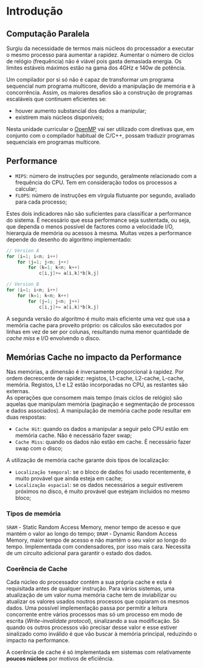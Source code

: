 # Introdução

## Computação Paralela

Surgiu da necessidade de termos mais núcleos do processador a executar o mesmo processo para aumentar a rapidez. Aumentar o número de ciclos de relógio (frequência) não é viável pois gasta demasiada energia. Os limites estáveis máximos estão na gama dos 4GHz e 140w de potência. 

Um compilador por si só não é capaz de transformar um programa sequencial num programa multicore, devido a manipulação de memória e à concorrência. Assim, os maiores desafios são a construção de programas escaláveis que continuem eficientes se:
- houver aumento substancial dos dados a manipular;
- existirem mais núcleos disponíveis;

Nesta unidade curricular o [OpenMP](https://www.openmp.org/) vai ser utilizado com diretivas que, em conjunto com o compilador habitual de C/C++, possam traduzir programas sequenciais em programas multicore.

## Performance

- `MIPS`: número de instruções por segundo, geralmente relacionado com a frequência do CPU. Tem em consideração todos os processos a calcular;
- `FLOPS`: número de instruções em vírgula flutuante por segundo, avaliado para cada processo;

Estes dois indicadores não são suficientes para classificar a performance do sistema. É necessário que essa performance seja sustentada, ou seja, que dependa o menos possível de factores como a velocidade I/O, hierarquia de memória ou acessos à mesma. Muitas vezes a performance depende do desenho do algoritmo implementado:

```c
// Version A
for (i=1; i<n; i++)
    for (j=1; j<n; j++)
        for (k=1; k<n; k++)
            c[i,j]+= a[i,k]*b[k,j]

// Version B
for (i=1; i<n; i++)
    for (k=1; k<n; k++)
        for (j=1; j<n; j++)
            c[i,j]+= a[i,k]*b[k,j]
```

A segunda versão do algoritmo é muito mais eficiente uma vez que usa a memória cache para proveito próprio: os cálculos são executados por linhas em vez de ser por colunas, resultando numa menor quantidade de *cache miss* e I/O envolvendo o disco.

## Memórias Cache no impacto da Performance

Nas memórias, a dimensão é inversamente proporcional à rapidez. Por ordem decrescente de rapidez: registos, L1-cache, L2-cache, L<N>-cache, memória. Registos, L1 e L2 estão incorporadas no CPU, as restantes são externas. <br>
As operações que consomem mais tempo (mais ciclos de relógio) são aquelas que manipulam memória (paginação e segmentação de processos e dados associados). A manipulação de memória cache pode resultar em duas respostas:

- `Cache Hit`: quando os dados a manipular a seguir pelo CPU estão em memória cache. Não é necessário fazer swap;
- `Cache Miss`: quando os dados não estão em cache. É necessário fazer swap com o disco;

A utilização de memória cache garante dois tipos de localização:

- `Localização temporal`: se o bloco de dados foi usado recentemente, é muito provável que ainda esteja em cache;
- `Localização espacial`: se os dados necessários a seguir estiverem próximos no disco, é muito provável que estejam incluidos no mesmo bloco;

### Tipos de memória

`SRAM` - Static Random Access Memory, menor tempo de acesso e que mantém o valor ao longo do tempo;
`DRAM` - Dynamic Random Access Memory, maior tempo de acesso e não mantém o seu valor ao longo do tempo. Implementada com condensadores, por isso mais cara. Necessita de um circuito adicional para garantir o estado dos dados.

### Coerência de Cache

Cada núcleo do processador contém a sua própria cache e esta é requisitada antes de qualquer instrução. Para vários sistemas, uma atualização de um valor numa memória cache tem de inviabilizar ou atualizar os valores usados noutros processos que copiaram os mesmos dados. Uma possível implementação passa por permitir a leitura concorrente entre vários processos mas só um processo em modo de escrita (*Write-invalidate protocol*), sinalizando a sua modificação. Só quando os outros processos vão precisar desse valor e esse estiver sinalizado como inválido é que vão buscar à memória principal, reduzindo o impacto na performance.

A coerência de cache é só implementada em sistemas com relativamente **poucos núcleos** por motivos de eficiência. 